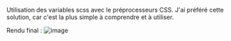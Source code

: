 Utilisation des variables scss avec le préprocesseurs CSS.
J'ai préféré cette solution, car c'est la plus simple à comprendre et à utiliser.

Rendu final :
![image](https://github.com/Gwenaelbegot/card-scss/assets/150467591/be557c18-f100-4469-94bf-9959d099b9f2)
